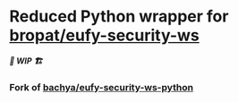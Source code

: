 # Reduced Python wrapper for [bropat/eufy-security-ws](https://github.com/bropat/eufy-security-ws)
_**🚧 WIP 🏗️**_

### Fork of [bachya/eufy-security-ws-python](https://github.com/bachya/eufy-security-ws-python)
